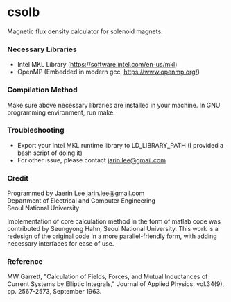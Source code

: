 # csolb
Magnetic flux density calculator for solenoid magnets.

### Necessary Libraries
- Intel MKL Library (https://software.intel.com/en-us/mkl)
- OpenMP (Embedded in modern gcc, https://www.openmp.org/)

### Compilation Method
Make sure above necessary libraries are installed in your machine. In GNU programming environment, run make.

### Troubleshooting
- Export your Intel MKL runtime library to LD_LIBRARY_PATH (I provided a bash script of doing it)
- For other issue, please contact <jarin.lee@gmail.com>

### Credit
Programmed by Jaerin Lee <jarin.lee@gmail.com>
<br/>Department of Electrical and Computer Engineering
<br/>Seoul National University

Implementation of core calculation method in the form of matlab code was contributed by Seungyong Hahn, Seoul National University. This work is a redesign of the original code in a more parallel-friendly form, with adding necessary interfaces for ease of use.

### Reference
MW Garrett, "Calculation of Fields, Forces, and Mutual Inductances of Current Systems by Elliptic Integrals," Journal of Applied Physics, vol.34(9), pp. 2567-2573, September 1963.
